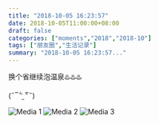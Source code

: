 ```yaml
---
title: "2018-10-05 16:23:57"
date: 2018-10-05T11:00:00+08:00
draft: false
categories: ["moments","2018","2018-10"]
tags: ["朋友圈","生活记录"]
summary: "2018-10-05 16:23:57..."
---
```


换个省继续泡温泉♨️♨️♨️

(˶‾᷄ ⁻̫ ‾᷅˵)

![Media 1](/Moments/photos/2018-10-05/201810051623570.jpg)
![Media 2](/Moments/photos/2018-10-05/201810051623571.jpg)
![Media 3](/Moments/photos/2018-10-05/201810051623572.jpg)

